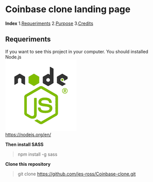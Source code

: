 # Coinbase clone landing page

**Index**
1.[Requeriments](#id1)
2.[Purpose](#id2)
3.[Credits](#id3)



## Requeriments <a name="id1"></a>

If you want to see this project in your computer. You should installed Node.js<br>
<img src="ASSETS/README_IMG/Node-js.png"><br>
    https://nodejs.org/en/


**Then install SASS**

>npm install -g sass

**Clone this repository**

>git clone https://github.com/jes-ross/Coinbase-clone.git